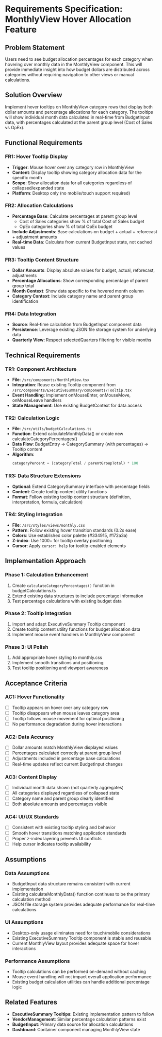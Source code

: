 # Requirements Specification: MonthlyView Hover Allocation Feature

## Problem Statement
Users need to see budget allocation percentages for each category when hovering over monthly data in the MonthlyView component. This will provide immediate insight into how budget dollars are distributed across categories without requiring navigation to other views or manual calculations.

## Solution Overview
Implement hover tooltips on MonthlyView category rows that display both dollar amounts and percentage allocations for each category. The tooltips will show individual month data calculated in real-time from BudgetInput data, with percentages calculated at the parent group level (Cost of Sales vs OpEx).

## Functional Requirements

### FR1: Hover Tooltip Display
- **Trigger**: Mouse hover over any category row in MonthlyView
- **Content**: Display tooltip showing category allocation data for the specific month
- **Scope**: Show allocation data for all categories regardless of collapsed/expanded state
- **Platform**: Desktop only (no mobile/touch support required)

### FR2: Allocation Calculations
- **Percentage Base**: Calculate percentages at parent group level
  - Cost of Sales categories show % of total Cost of Sales budget
  - OpEx categories show % of total OpEx budget
- **Include Adjustments**: Base calculations on budget + actual + reforecast + adjustment amounts
- **Real-time Data**: Calculate from current BudgetInput state, not cached values

### FR3: Tooltip Content Structure
- **Dollar Amounts**: Display absolute values for budget, actual, reforecast, adjustments
- **Percentage Allocations**: Show corresponding percentage of parent group total
- **Month Context**: Show data specific to the hovered month column
- **Category Context**: Include category name and parent group identification

### FR4: Data Integration
- **Source**: Real-time calculation from BudgetInput component data
- **Persistence**: Leverage existing JSON file storage system for underlying data
- **Quarterly View**: Respect selectedQuarters filtering for visible months

## Technical Requirements

### TR1: Component Architecture
- **File**: `/src/components/MonthlyView.tsx`
- **Integration**: Reuse existing Tooltip component from `/src/components/ExecutiveSummary/components/Tooltip.tsx`
- **Event Handling**: Implement onMouseEnter, onMouseMove, onMouseLeave handlers
- **State Management**: Use existing BudgetContext for data access

### TR2: Calculation Logic
- **File**: `/src/utils/budgetCalculations.ts`
- **Function**: Extend calculateMonthlyData() or create new calculateCategoryPercentages()
- **Data Flow**: BudgetEntry → CategorySummary (with percentages) → Tooltip content
- **Algorithm**: 
  ```typescript
  categoryPercent = (categoryTotal / parentGroupTotal) * 100
  ```

### TR3: Data Structure Extensions
- **Optional**: Extend CategorySummary interface with percentage fields
- **Content**: Create tooltip content utility functions
- **Format**: Follow existing tooltip content structure (definition, interpretation, formula, calculation)

### TR4: Styling Integration
- **File**: `/src/styles/views/monthly.css`
- **Pattern**: Follow existing hover transition standards (0.2s ease)
- **Colors**: Use established color palette (#334915, #172a3a)
- **Z-index**: Use 1000+ for tooltip overlay positioning
- **Cursor**: Apply `cursor: help` for tooltip-enabled elements

## Implementation Approach

### Phase 1: Calculation Enhancement
1. Create `calculateCategoryPercentages()` function in budgetCalculations.ts
2. Extend existing data structures to include percentage information
3. Test percentage calculations with existing budget data

### Phase 2: Tooltip Integration
1. Import and adapt ExecutiveSummary Tooltip component
2. Create tooltip content utility functions for budget allocation data
3. Implement mouse event handlers in MonthlyView component

### Phase 3: UI Polish
1. Add appropriate hover styling to monthly.css
2. Implement smooth transitions and positioning
3. Test tooltip positioning and viewport awareness

## Acceptance Criteria

### AC1: Hover Functionality
- [ ] Tooltip appears on hover over any category row
- [ ] Tooltip disappears when mouse leaves category area
- [ ] Tooltip follows mouse movement for optimal positioning
- [ ] No performance degradation during hover interactions

### AC2: Data Accuracy
- [ ] Dollar amounts match MonthlyView displayed values
- [ ] Percentages calculated correctly at parent group level
- [ ] Adjustments included in percentage base calculations
- [ ] Real-time updates reflect current BudgetInput changes

### AC3: Content Display
- [ ] Individual month data shown (not quarterly aggregates)
- [ ] All categories displayed regardless of collapsed state
- [ ] Category name and parent group clearly identified
- [ ] Both absolute amounts and percentages visible

### AC4: UI/UX Standards
- [ ] Consistent with existing tooltip styling and behavior
- [ ] Smooth hover transitions matching application standards
- [ ] Proper z-index layering prevents UI conflicts
- [ ] Help cursor indicates tooltip availability

## Assumptions

### Data Assumptions
- BudgetInput data structure remains consistent with current implementation
- Existing calculateMonthlyData() function continues to be the primary calculation method
- JSON file storage system provides adequate performance for real-time calculations

### UI Assumptions  
- Desktop-only usage eliminates need for touch/mobile considerations
- Existing ExecutiveSummary Tooltip component is stable and reusable
- Current MonthlyView layout provides adequate space for hover interactions

### Performance Assumptions
- Tooltip calculations can be performed on-demand without caching
- Mouse event handling will not impact overall application performance
- Existing budget calculation utilities can handle additional percentage logic

## Related Features
- **ExecutiveSummary Tooltips**: Existing implementation pattern to follow
- **VendorManagement**: Similar percentage calculation patterns exist
- **BudgetInput**: Primary data source for allocation calculations
- **Dashboard**: Container component managing MonthlyView state